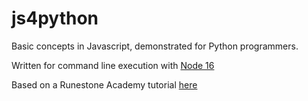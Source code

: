 # js4python

Basic concepts in Javascript, demonstrated for Python programmers.

Written for command line execution with [Node 16](https://nodejs.org/en/)

Based on a Runestone Academy tutorial [here](https://runestone.academy/ns/books/published/JS4Python/index.html)

